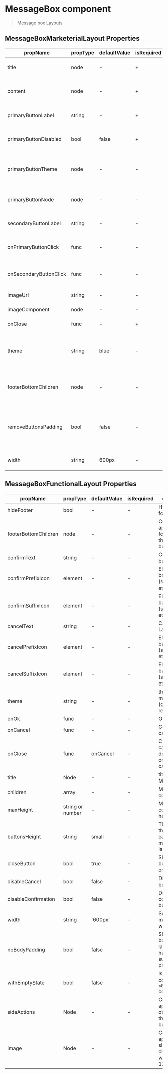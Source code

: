 # MessageBox component

> Message box Layouts

## MessageBoxMarketerialLayout Properties

| propName | propType | defaultValue | isRequired | description |
|----------|----------|--------------|------------|-------------|
| title | node | - | + | Title for Message Box |
| content | node | - | + | Content of the Message Box |
| primaryButtonLabel | string | - | + | Primary Button Label |
| primaryButtonDisabled | bool | false | + | Primary Button disabled state |
| primaryButtonTheme | node | - | - | Theme for primary button (blue or purple) |
| primaryButtonNode | node | - | - | Custom node for primary button |
| secondaryButtonLabel | string | - | - | Secondary Button Label |
| onPrimaryButtonClick | func | - | - | Primary Button Click callback |
| onSecondaryButtonClick | func | - | - | Secondary Button Click handler |
| imageUrl | string | - | - | Header image url |
| imageComponent | node | - | - | Custom image node |
| onClose | func | - | + | Close callback |
| theme | string | blue | - | theme of the message box (blue, purple or white) |
| footerBottomChildren | node | - | - | custom node for footer bottom content |
| removeButtonsPadding | bool | false | - | remove default padding for buttons when no buttons are provided |
| width | string | 600px | - | set custom message box width |

## MessageBoxFunctionalLayout Properties

| propName | propType | defaultValue | isRequired | description |
|----------|----------|--------------|------------|-------------|
| hideFooter | bool | - | - | Hide or show footer |
| footerBottomChildren | node | - | - | Content to appear at the footer (below the footer's buttons) |
| confirmText | string | - | - | Confirm button Label |
| confirmPrefixIcon | element | - | - | Element based icon (svg, image etc.) |
| confirmSuffixIcon | element | - | - | Element based icon (svg, image etc.) |
| cancelText | string | - | - | Cancel button Label |
| cancelPrefixIcon | element | - | - | Element based icon (svg, image etc.) |
| cancelSuffixIcon | element | - | - | Element based icon (svg, image etc.) |
| theme | string | - | - | theme of the message box (green, blue, red, purple) |
| onOk | func | - | - | Ok callback |
| onCancel | func | - | - | Cancel callback |
| onClose | func | onCancel | - | Close button callback, the default is onCancel callback |
| title | Node | - | - | title of the Message Box |
| children | array | - | - | Message box content |
| maxHeight | string or number | - | - | Message box content max height |
| buttonsHeight | string | small | - | The size of the button, can be small, medium or large |
| closeButton | bool | true | - | Should the x button appear or not |
| disableCancel | bool | false | - | Disable cancel button |
| disableConfirmation | bool| false | - | Disable confirmation button |
| width| string | '600px' | - | Set the message box width |
| noBodyPadding| bool | false | - | Should the body of the layout will have surrounding padding |
| withEmptyState | bool | false | - | Is the body contains an `<EmptyState/>` component |
| sideActions | Node | - | - | Content to appear on the other side of the actions buttons |
| image | Node | - | - | Content to appear along side the children (fixed width/height 126px/126px) |
